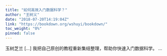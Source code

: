 ```yaml
---
title: "如何高效入门数据科学？"
author: "王树义"
date: "2018-07-20T14:19:04Z"
link: "https://bookdown.org/wshuyi/bookdown/"
toc_weight: "0%"
pinned: false
---
```


玉树芝兰 [...] 我把自己原创的教程重新集结整理，帮助你快速入门数据科学。 ...
